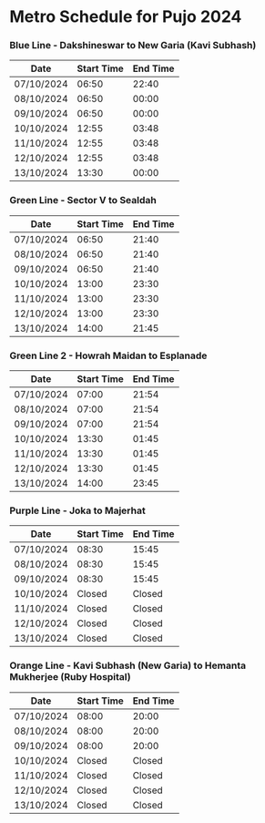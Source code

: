 # Metro Schedule for Pujo 2024

### Blue Line - Dakshineswar to New Garia (Kavi Subhash)

| Date       | Start Time | End Time |
| ---------- | ---------- | -------- |
| 07/10/2024 | 06:50      | 22:40    |
| 08/10/2024 | 06:50      | 00:00    |
| 09/10/2024 | 06:50      | 00:00    |
| 10/10/2024 | 12:55      | 03:48    |
| 11/10/2024 | 12:55      | 03:48    |
| 12/10/2024 | 12:55      | 03:48    |
| 13/10/2024 | 13:30      | 00:00    |

### Green Line - Sector V to Sealdah

| Date       | Start Time | End Time |
| ---------- | ---------- | -------- |
| 07/10/2024 | 06:50      | 21:40    |
| 08/10/2024 | 06:50      | 21:40    |
| 09/10/2024 | 06:50      | 21:40    |
| 10/10/2024 | 13:00      | 23:30    |
| 11/10/2024 | 13:00      | 23:30    |
| 12/10/2024 | 13:00      | 23:30    |
| 13/10/2024 | 14:00      | 21:45    |

### Green Line 2 - Howrah Maidan to Esplanade

| Date       | Start Time | End Time |
| ---------- | ---------- | -------- |
| 07/10/2024 | 07:00      | 21:54    |
| 08/10/2024 | 07:00      | 21:54    |
| 09/10/2024 | 07:00      | 21:54    |
| 10/10/2024 | 13:30      | 01:45    |
| 11/10/2024 | 13:30      | 01:45    |
| 12/10/2024 | 13:30      | 01:45    |
| 13/10/2024 | 14:00      | 23:45    |

### Purple Line - Joka to Majerhat

| Date       | Start Time | End Time |
| ---------- | ---------- | -------- |
| 07/10/2024 | 08:30      | 15:45    |
| 08/10/2024 | 08:30      | 15:45    |
| 09/10/2024 | 08:30      | 15:45    |
| 10/10/2024 | Closed     | Closed   |
| 11/10/2024 | Closed     | Closed   |
| 12/10/2024 | Closed     | Closed   |
| 13/10/2024 | Closed     | Closed   |

### Orange Line - Kavi Subhash (New Garia) to Hemanta Mukherjee (Ruby Hospital)

| Date       | Start Time | End Time |
| ---------- | ---------- | -------- |
| 07/10/2024 | 08:00      | 20:00    |
| 08/10/2024 | 08:00      | 20:00    |
| 09/10/2024 | 08:00      | 20:00    |
| 10/10/2024 | Closed     | Closed   |
| 11/10/2024 | Closed     | Closed   |
| 12/10/2024 | Closed     | Closed   |
| 13/10/2024 | Closed     | Closed   |
